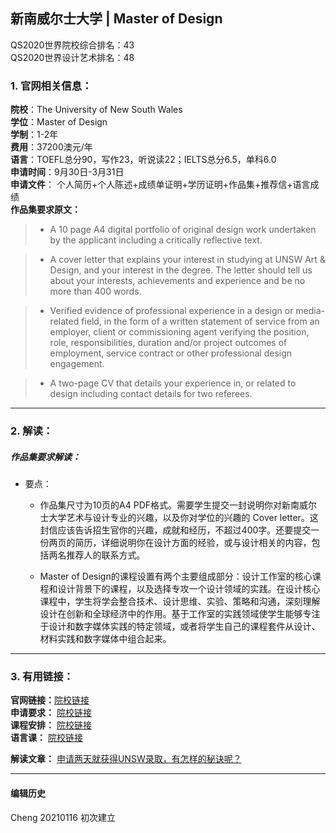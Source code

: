 ## 新南威尔士大学 | Master of Design

QS2020世界院校综合排名：43  
QS2020世界设计艺术排名：48
 

### 1. 官网相关信息：

**院校**：The University of New South Wales  
**学位**：Master of Design  
**学制**：1-2年   
**费用**：37200澳元/年  
**语言**：TOEFL总分90，写作23，听说读22；IELTS总分6.5，单科6.0  
**申请时间**：9月30日-3月31日  
**申请文件**： 个人简历+个人陈述+成绩单证明+学历证明+作品集+推荐信+语言成绩  
**作品集要求原文：**   

> - A 10 page A4 digital portfolio of original design work undertaken by the applicant including a critically reflective text.
 
> - A cover letter that explains your interest in studying at UNSW Art & Design, and your interest in the degree. The letter should tell us about your interests, achievements and experience and be no more than 400 words.

> - Verified evidence of professional experience in a design or media-related field, in the form of a written statement of service from an employer, client or commissioning agent verifying the position, role, responsibilities, duration and/or project outcomes of employment, service contract or other professional design engagement.

> - A two-page CV that details your experience in, or related to design including contact details for two referees.


---


### 2. 解读：

##### 作品集要求解读：

- 要点：


  - 作品集尺寸为10页的A4 PDF格式。需要学生提交一封说明你对新南威尔士大学艺术与设计专业的兴趣，以及你对学位的兴趣的 Cover letter。这封信应该告诉招生官你的兴趣，成就和经历，不超过400字。还要提交一份两页的简历，详细说明你在设计方面的经验，或与设计相关的内容，包括两名推荐人的联系方式。
 
  - Master of Design的课程设置有两个主要组成部分：设计工作室的核心课程和设计背景下的课程，以及选择专攻一个设计领域的实践。在设计核心课程中，学生将学会整合技术、设计思维、实验、策略和沟通，深刻理解设计在创新和全球经济中的作用。基于工作室的实践领域使学生能够专注于设计和数字媒体实践的特定领域，或者将学生自己的课程套件从设计、材料实践和数字媒体中组合起来。

---


### 3. 有用链接：

**官网链接：**[院校链接](https://www.artdesign.unsw.edu.au/future-students/postgraduate-coursework-degrees/master-design)  
**申请要求：** [院校链接](https://artdesign.unsw.edu.au/future-students/postgraduate-coursework-degrees/master-design#admission)  
**课程安排：** [院校链接](https://artdesign.unsw.edu.au/future-students/postgraduate-coursework-degrees/master-design)  
**语言课：** [院校链接](https://www.unsw.edu.au/english-requirements-policy#english-language-tests)

**解读文章：** [申请两天就获得UNSW录取，有怎样的秘诀呢？](http://www.makebi.net/17930.html)

---


#### 编辑历史

Cheng 20210116 初次建立  

